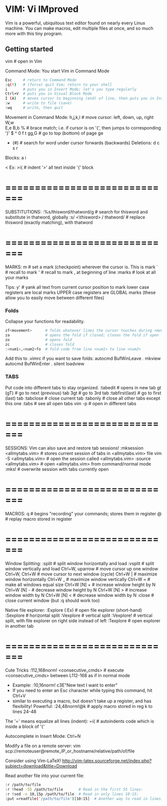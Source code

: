 # VIM: Vi IMproved

Vim is a powerful, ubiquitous text editor found on nearly every Linux machine.
You can make macros, edit multiple files at once, and so much more with this tiny program.

## Getting started

vim <file1>		# open <file1> in Vim

Command Mode:
You start Vim in Command Mode

```bash
Esc     # return to Command Mode
:q(!)   # (force) quit Vim; return to your shell
i       # puts you in Insert Mode; let's you type regularly
Ctrl+V  # puts you in Visual Block Mode
I (A)   # moves cursor to beginning (end) of line, then puts you in Insert Mode [capital 'i']
:w      # write to file (save)
:wq     # write, then quit
```

Movement in Command Mode:
h,j,k,l	# move cursor: left, down, up, right
W,w		
E,e
B,b
%		# brace match; i.e. if cursor is on '{', then jumps to corresponding '}'
$
^
0
f
t
gg,G		# go to top (bottom) of page
ge
* (#)		# search for word under cursor forwards (backwards)
Deletions:
d
c
s
r

Blocks:
a
i

>		
<
Ex:  >i{		# indent '>' all text inside '{' block

# =============================
SUBSTITUTIONS:
:%s/thisword/thatword/g		# search for thisword and substitute in thatword, globally
:s/ <\thisword\> / thatword/	# replace thisword (exactly matching), with thatword
# =============================
MARKS:
m<char>		# set a mark (checkpoint) wherever the cursor is. This is mark <char>
`<char>		# recall to mark <char>
'<char>		# recall to mark <char>, at beginning of line
:marks		# look at all your marks

Tips:
y'<char>		# yank all text from current cursor position to mark <char>
lower case registers are local marks
UPPER case registers are GLOBAL marks (these allow you to easily move between different files)

### Folds

Collapse your functions for readability.

```bash
zf<movement>      # folds whatever lines the cursor touches during <movement>
za                # opens the fold if closed; closes the fold if open
zo                # opens fold
zc                # closes fold
:<num1>,<num2>fo  # fold code from line <num1> to line <num2>
```

Add this to .vimrc if you want to save folds:
autocmd BufWinLeave *.* mkview
autocmd BufWinEnter *.* silent loadview

### TABS

Put code into different tabs to stay organized.
:tabedit <file1>		# opens <file1> in new tab
gt (gT)				# go to next (previous) tab
3gt					# go to 3rd tab
:tabfirst(last)			# go to first (last) tab
:tabclose				# close current tab
:tabonly				# close all other tabs except this one
:tabs				# see all open tabs
vim -p <file1> <file2>	# open <file1> <file2> in different tabs

# =============================
SESSIONS:
Vim can also save and restore tab sessions!
:mksession <allmytabs.vim>		# stores current session of tabs in <allmytabs.vim> file
vim -S <allmytabs.vim>			# open the session called <allmytabs.vim>
:source <allmytabs.vim>			# open <allmytabs.vim> from command/normal mode
:mks!						# overwrite session with tabs currently open


# =============================
MACROS:
q<char>		# begins "recording" your commands; stores them in register <char>
@<char>		# replay macro stored in register <char>


# =============================
Window Splitting:
:split <file2>		# split window horizontally and load <file2>
:vsplit <file2> 		# split window vertically and load <file2>
Ctrl+W, uparrow	# move cursor up one window
Ctrl+W, Ctrl+W	# move cursor to next window (cycle)
Ctrl+W |			# maximize window horizontally
Ctrl+W _			# maximize window vertically
Ctrl+W = 			# make all windows equal size
Ctrl+W [N] +		# increase window height by N
Ctrl+W [N] -		# decrease window height by N
Ctrl+W [N] >		# increase window width by N
Ctrl+W [N] <		# decrease window width by N
:close			# close current window (but :q should work too)

Native file explorer:
:Explore (:Ex)	# open file explorer (short-hand)
:Sexplore		# horizontal split
:Vexplore		# vertical split
:Vexplore!		# vertical split, with file explorer on right side instead of left
:Texplore		# open explorer in another tab

# =============================
Cute Tricks
:112,168norm! <consecutive_cmds>	# execute <consecutive_cmds> between L112-168 as if in normal mode
- Example:   :10,16norm! c3E"New text I want to enter"
- If you need to enter an Esc character while typing this command, hit Ctrl+V
- similar to executing a macro, but doesn't take up a register, and has flexibility!
Powerful:
:24,48norm!@k	# apply macro stored in reg k to lines 24-48

The '=' means equalize all lines (indent):
=i{		# autoindents code which is inside a block of '{'

Autocomplete in Insert Mode:
Ctrl+N

Modify a file on a remote server:
vim scp://remoteuser@remote_IP_or_hostname/relative/path/of/file


Consider using Vim-LaTeX!
http://vim-latex.sourceforge.net/index.php?subject=download&title=Download

Read another file into your current file:

```bash
:r /path/to/file
:r !head -55 /path/to/file       # Read in the first 55 lines:
:r !sed -n 10,15p /path/to/file  # Read in only lines 10-15:
:put =readfile('/path/to/file')[10:15]  # Another way to read in lines.
```
